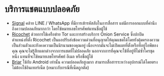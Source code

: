 # บริการแชตแบบปลอดภัย

* [Signal](https://signal.org/) คล้าย LINE / WhatsApp ที่มีการเข้ารหัสลับในการสื่อสาร แต่มีการออกแบบที่คำนึงถึงความปลอดภัยมากกว่า โดยใช้หมายเลขโทรศัพท์แทนชื่อผู้ใช้
* [Ricochet](https://ricochet.im/) ด้วยการใช้เครือข่าย Tor และการสร้างบริการ Onion Service ซึ่งปกปิดตำแหน่งที่ตั้ง Ricochet เป็นแอปรับส่งข้อความด่วนที่อนุญาตให้คุณแชตได้โดยยังคุ้มครองความเป็นส่วนตัวและยังคงความเป็นนิรนามของคุณอยู่ เนื่องจากมันจะไม่เปิดเผยที่ตั้งหรือที่อยู่ไอพีของคุณ คุณจะไม่รู้สึกแตกต่างจากการแชตที่ไม่ปลอดภัย นอกจากการที่คุณจะใช้ที่อยู่ที่ไม่ซ้ำใครชุดหนึ่ง แทนที่จะใช้หมายเลขโทรศัพท์ อีเมล หรือชื่อผู้ใช้
* [Briar](https://briarproject.org/) ใช้กับ Android เท่านั้น ความปลอดภัยสูงมาก สามารถสื่อสารระหว่างอุปกรณ์ได้โดยตรง ไม่ต้องใช้อินเทอร์เน็ต (เหมาะกับกรณีที่เน็ตถูกตัด)